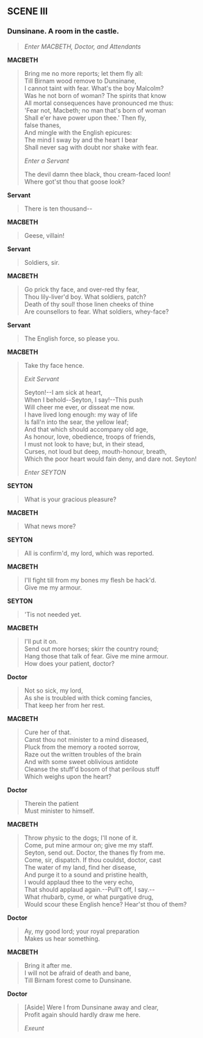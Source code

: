 ## SCENE III

### Dunsinane. A room in the castle.

> *Enter MACBETH, Doctor, and Attendants*

<span id="speech1">**MACBETH**</span>

> <span id="5.3.1">Bring me no more reports; let them fly all:</span>  
> <span id="5.3.2">Till Birnam wood remove to Dunsinane,</span>  
> <span id="5.3.3">I cannot taint with fear. What's the boy
> Malcolm?</span>  
> <span id="5.3.4">Was he not born of woman? The spirits that
> know</span>  
> <span id="5.3.5">All mortal consequences have pronounced me
> thus:</span>  
> <span id="5.3.6">'Fear not, Macbeth; no man that's born of
> woman</span>  
> <span id="5.3.7">Shall e'er have power upon thee.' Then fly,</span>  
> <span id="5.3.8">false thanes,</span>  
> <span id="5.3.9">And mingle with the English epicures:</span>  
> <span id="5.3.10">The mind I sway by and the heart I bear</span>  
> <span id="5.3.11">Shall never sag with doubt nor shake with
> fear.</span>  
>
> *Enter a Servant*
>
> <span id="5.3.12">The devil damn thee black, thou cream-faced
> loon!</span>  
> <span id="5.3.13">Where got'st thou that goose look?</span>  

<span id="speech2">**Servant**</span>

> <span id="5.3.14">There is ten thousand--</span>  

<span id="speech3">**MACBETH**</span>

> <span id="5.3.15">Geese, villain!</span>  

<span id="speech4">**Servant**</span>

> <span id="5.3.16">Soldiers, sir.</span>  

<span id="speech5">**MACBETH**</span>

> <span id="5.3.17">Go prick thy face, and over-red thy fear,</span>  
> <span id="5.3.18">Thou lily-liver'd boy. What soldiers,
> patch?</span>  
> <span id="5.3.19">Death of thy soul! those linen cheeks of
> thine</span>  
> <span id="5.3.20">Are counsellors to fear. What soldiers,
> whey-face?</span>  

<span id="speech6">**Servant**</span>

> <span id="5.3.21">The English force, so please you.</span>  

<span id="speech7">**MACBETH**</span>

> <span id="5.3.22">Take thy face hence.</span>  
>
> *Exit Servant*
>
> <span id="5.3.23">Seyton!--I am sick at heart,</span>  
> <span id="5.3.24">When I behold--Seyton, I say!--This push</span>  
> <span id="5.3.25">Will cheer me ever, or disseat me now.</span>  
> <span id="5.3.26">I have lived long enough: my way of life</span>  
> <span id="5.3.27">Is fall'n into the sear, the yellow leaf;</span>  
> <span id="5.3.28">And that which should accompany old age,</span>  
> <span id="5.3.29">As honour, love, obedience, troops of
> friends,</span>  
> <span id="5.3.30">I must not look to have; but, in their
> stead,</span>  
> <span id="5.3.31">Curses, not loud but deep, mouth-honour,
> breath,</span>  
> <span id="5.3.32">Which the poor heart would fain deny, and dare not.
> Seyton!</span>  
>
> *Enter SEYTON*

<span id="speech8">**SEYTON**</span>

> <span id="5.3.33">What is your gracious pleasure?</span>  

<span id="speech9">**MACBETH**</span>

> <span id="5.3.34">What news more?</span>  

<span id="speech10">**SEYTON**</span>

> <span id="5.3.35">All is confirm'd, my lord, which was
> reported.</span>  

<span id="speech11">**MACBETH**</span>

> <span id="5.3.36">I'll fight till from my bones my flesh be
> hack'd.</span>  
> <span id="5.3.37">Give me my armour.</span>  

<span id="speech12">**SEYTON**</span>

> <span id="5.3.38">'Tis not needed yet.</span>  

<span id="speech13">**MACBETH**</span>

> <span id="5.3.39">I'll put it on.</span>  
> <span id="5.3.40">Send out more horses; skirr the country
> round;</span>  
> <span id="5.3.41">Hang those that talk of fear. Give me mine
> armour.</span>  
> <span id="5.3.42">How does your patient, doctor?</span>  

<span id="speech14">**Doctor**</span>

> <span id="5.3.43">Not so sick, my lord,</span>  
> <span id="5.3.44">As she is troubled with thick coming
> fancies,</span>  
> <span id="5.3.45">That keep her from her rest.</span>  

<span id="speech15">**MACBETH**</span>

> <span id="5.3.46">Cure her of that.</span>  
> <span id="5.3.47">Canst thou not minister to a mind diseased,</span>  
> <span id="5.3.48">Pluck from the memory a rooted sorrow,</span>  
> <span id="5.3.49">Raze out the written troubles of the brain</span>  
> <span id="5.3.50">And with some sweet oblivious antidote</span>  
> <span id="5.3.51">Cleanse the stuff'd bosom of that perilous
> stuff</span>  
> <span id="5.3.52">Which weighs upon the heart?</span>  

<span id="speech16">**Doctor**</span>

> <span id="5.3.53">Therein the patient</span>  
> <span id="5.3.54">Must minister to himself.</span>  

<span id="speech17">**MACBETH**</span>

> <span id="5.3.55">Throw physic to the dogs; I'll none of it.</span>  
> <span id="5.3.56">Come, put mine armour on; give me my staff.</span>  
> <span id="5.3.57">Seyton, send out. Doctor, the thanes fly from
> me.</span>  
> <span id="5.3.58">Come, sir, dispatch. If thou couldst, doctor,
> cast</span>  
> <span id="5.3.59">The water of my land, find her disease,</span>  
> <span id="5.3.60">And purge it to a sound and pristine
> health,</span>  
> <span id="5.3.61">I would applaud thee to the very echo,</span>  
> <span id="5.3.62">That should applaud again.--Pull't off, I
> say.--</span>  
> <span id="5.3.63">What rhubarb, cyme, or what purgative drug,</span>  
> <span id="5.3.64">Would scour these English hence? Hear'st thou of
> them?</span>  

<span id="speech18">**Doctor**</span>

> <span id="5.3.65">Ay, my good lord; your royal preparation</span>  
> <span id="5.3.66">Makes us hear something.</span>  

<span id="speech19">**MACBETH**</span>

> <span id="5.3.67">Bring it after me.</span>  
> <span id="5.3.68">I will not be afraid of death and bane,</span>  
> <span id="5.3.69">Till Birnam forest come to Dunsinane.</span>  

<span id="speech20">**Doctor**</span>

> <span id="5.3.70">\[Aside\] Were I from Dunsinane away and
> clear,</span>  
> <span id="5.3.71">Profit again should hardly draw me here.</span>  
>
> *Exeunt*
